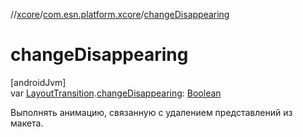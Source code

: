 //[xcore](../../index.md)/[com.esn.platform.xcore](index.md)/[changeDisappearing](change-disappearing.md)

# changeDisappearing

[androidJvm]\
var [LayoutTransition](https://developer.android.com/reference/kotlin/android/animation/LayoutTransition.html).[changeDisappearing](change-disappearing.md): [Boolean](https://kotlinlang.org/api/latest/jvm/stdlib/kotlin/-boolean/index.html)

Выполнять анимацию, связанную с удалением представлений из макета.

